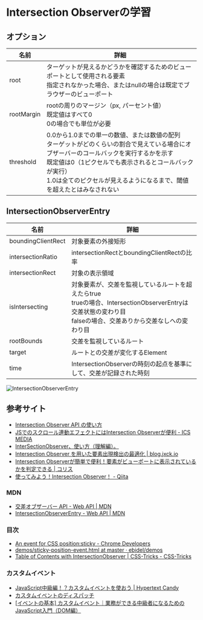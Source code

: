 # Intersection Observerの学習

## オプション

|名前|詳細|
|-|-|
|root|ターゲットが見えるかどうかを確認するためのビューポートとして使用される要素<br>指定されなかった場合、またはnullの場合は既定でブラウザーのビューポート|
|rootMargin|rootの周りのマージン（px, パーセント値）<br>既定値はすべて0<br>0の場合でも単位が必要|
|threshold|0.0から1.0までの単一の数値、または数値の配列<br>ターゲットがどのくらいの割合で見えている場合にオブザーバーのコールバックを実行するかを示す<br>既定値は0（1ピクセルでも表示されるとコールバックが実行）<br>1.0は全てのピクセルが見えるようになるまで、閾値を超えたとはみなされない|

## IntersectionObserverEntry

|名前|詳細|
|-|-|
|boundingClientRect|対象要素の外接矩形|
|intersectionRatio|intersectionRectとboundingClientRectの比率|
|intersectionRect|対象の表示領域|
|isIntersecting|対象要素が、交差を監視しているルートを超えたらtrue<br>trueの場合、IntersectionObserverEntryは交差状態の変わり目<br>falseの場合、交差ありから交差なしへの変わり目|
|rootBounds|交差を監視しているルート|
|target|ルートとの交差が変化するElement|
|time|IntersectionObserverの時刻の起点を基準にして、交差が記録された時刻|

![IntersectionObserverEntry](https://blog.jxck.io/entries/2016-06-25/intersection-observer.svg?180105_115707)

## 参考サイト

- [Intersection Observer API の使い方](https://www.webdesignleaves.com/pr/jquery/intersectionObserverAPI-basic.html)
- [JSでのスクロール連動エフェクトにはIntersection Observerが便利 - ICS MEDIA](https://ics.media/entry/190902/)
- [InterSectionObserver、使い方（理解編）。](https://fuuno.net/ani/ani54/ani54.html)
- [Intersection Observer を用いた要素出現検出の最適化 | blog.jxck.io](https://blog.jxck.io/entries/2016-06-25/intersection-observer.html)
- [Intersection Observerが簡単で便利！要素がビューポートに表示されているかを判定できる | コリス](https://coliss.com/articles/build-websites/operation/javascript/about-intersection-observer.html)
- [使ってみよう！Intersection Observer！ - Qiita](https://qiita.com/ryo_hisano/items/42f5980720bc832e6e09)

### MDN

- [交差オブザーバー API - Web API | MDN](https://developer.mozilla.org/ja/docs/Web/API/Intersection_Observer_API)
- [IntersectionObserverEntry - Web API | MDN](https://developer.mozilla.org/ja/docs/Web/API/IntersectionObserverEntry)

### 目次
- [An event for CSS position:sticky - Chrome Developers](https://developer.chrome.com/blog/sticky-headers/#setting-up-the-intersection-observers)
- [demos/sticky-position-event.html at master · ebidel/demos](https://github.com/ebidel/demos/blob/master/sticky-position-event.html)
- [Table of Contents with IntersectionObserver | CSS-Tricks - CSS-Tricks](https://css-tricks.com/table-of-contents-with-intersectionobserver/)

### カスタムイベント

- [JavaScript中級編！？カスタムイベントを使おう | Hypertext Candy](https://www.hypertextcandy.com/javascript-custom-events)
- [カスタムイベントのディスパッチ](https://ja.javascript.info/dispatch-events)
- [[イベントの基本] カスタムイベント｜業務ができる中級者になるためのJavaScript入門（DOM編）](https://zenn.dev/antez/books/6da596a697aa86/viewer/7484d8)
